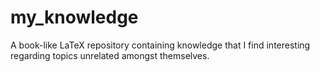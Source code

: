 # my_knowledge
A book-like LaTeX repository containing knowledge that I find interesting regarding topics unrelated amongst themselves.
